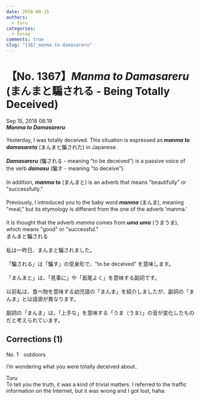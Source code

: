 ```yaml
---
date: 2018-09-15
authors:
  - toru
categories:
  - Essay
comments: true
slug: "1367_manma-to-damasareru"
---
```


# 【No. 1367】<strong><em>Manma to Damasareru</em></strong> (まんまと騙される - Being Totally Deceived)
<div class="date">Sep 15, 2018 08:19</div>
<div id="post"><div id="body_show_ori">
<strong><em>Manma to Damasareru</em></strong><br/><br/>Yesterday, I was totally deceived. This situation is expressed as <strong><em>manma to damasareta</em></strong> (まんまと騙された) in Japanese.<br/><br/><strong><em>Damasareru</em></strong> (騙される - meaning "to be deceived") is a passive voice of the verb <strong><em>damasu</em></strong> (騙す - meaning "to deceive").<br/><br/>In addition, <strong><em>manma to</em></strong> (まんまと) is an adverb that means "beautifully" or "successfully."<br/><br/>Previously, I introduced you to the baby word <strong><em>manma</em></strong> (まんま), meaning "meal," but its etymology is different from the one of the adverb 'manma.'<br/><br/>It is thought that the adverb <em>manma</em> comes from <strong><em>uma uma</em></strong> (うまうま), which means "good" or "successful."
</div></div>

<!-- more -->

<div id="post_ja"><div id="body_show_mo">
まんまと騙される<br/><br/>私は一昨日、まんまと騙されました。<br/><br/>「騙される」は「騙す」の受身形で、"to be deceived" を意味します。<br/><br/>「まんまと」は、「見事に」や「首尾よく」を意味する副詞です。<br/><br/>以前私は、食べ物を意味する幼児語の「まんま」を紹介しましたが、副詞の「まんま」とは語源が異なります。<br/><br/>副詞の「まんま」は、「上手な」を意味する「うま（うま）」の音が変化したものだと考えられています。
</div></div>

## Corrections (1)
<div id="block"><div class="first_name"> No. 1　<span class="just_name">outdoors</span></div><div id="block2">
<p class="comment_small">
 I’m wondering what you were totally deceived about..
</p>

</div><div class="name"><span class="just_name">Toru</span><br>
To tell you the truth, it was a kind of trivial matters. I referred to the traffic information on the Internet, but it was wrong and I got lost, haha.
</div>
</div>
